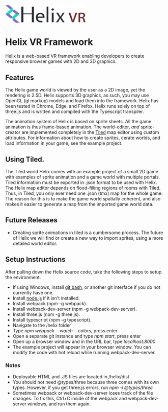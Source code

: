 
<img src="/helix_logo.png" width="50%" height="50%">

# Helix VR Framework

Helix is a web-based VR framework enabling developers to create responsive browser games with 2D and 3D graphics.

## Features

The Helix game world is viewed by the user as a 2D image, yet the rendering is 2.5D.  Helix supports 3D graphics, as such, you may
use OpenGL (gl markup) models and load them into the framework.  Helix has been tested in Chrome, Edge, and Firefox. 
Helix runs solely on top of three.js and is written and compiled with the Typescript transpiler.

The animation system of Helix is based on sprite sheets.  All the game animation is thus frame-based animation.
The world-editor, *and* sprite-creator are implemented completely in the [Tiled](https://www.mapeditor.org/) map editor using custom attributes.
For information about how to create sprites, cerate worlds, and load information in your game, see the example project.

## Using Tiled.

The Tiled world Helix comes with an example project of a small 2D game with examples of sprite animation and a game world with multiple portals.  
Tiled information must be exported in .json format to be used with Helix.
The Helix map editor depends on flood-filling regions of rooms with Tiled. Thus, in Tiled, you only ever need one .json (tmx) map for the whole game.
The reason for this is to make the game world spatially coherent, and also makes it easier to generate a map from the imported game world data.

## Future Releases

* Creating sprite animations in tiled is a cumbersome process. The future of Helix we will find or create a new way to import sprites, using a more detailed world editor.  

## Setup Instructions 
After pulling down the Helix source code, take the following steps to setup the environment.
* If using Windows, install [git bash](https://git-scm.com/downloads), or another git interface if you do not currently have one.
* Install [node.js](https://nodejs.org/en/download/) if it isn't installed.
* Install webpack (npm -g webpack).
* Install webpack-dev-server (npm -g webpack-dev-server).
* Install three.js (npm -g three.js).
* Install typescript (npm -g typescript).
* Navigate to the /helix folder
* Type *npm webpack --watch --colors*, press enter
* Open a separate git instance and type *npm start*, press enter
* Open up a browser window and in the URL bar, type *localhost:8000*
* The example project will appear in your browser window.  You can modify the code with hot reload while running webpack-dev-server.

### Notes 
* Deployable HTML and .JS files are located in /helix/dist
* You should not need @types/three because three comes with its own types.  However, if you get three.js errors, run *npm -i @types/three*
* Sometimes webpack or webpack-dev-server loses track of the file changes.  To fix this, Ctrl+C inside of the webpack and webpack-dev-server windows, and run them again.

